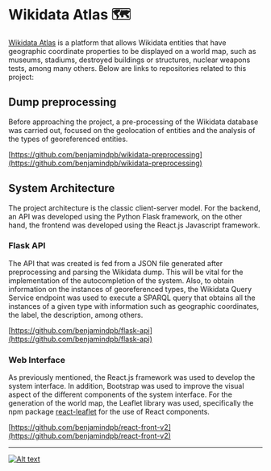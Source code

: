# Wikidata Atlas 🗺
[Wikidata Atlas](https://wdatlas.dcc.uchile.cl/) is a platform that allows Wikidata entities that have geographic coordinate properties to be displayed on a world map, such as museums, stadiums, destroyed buildings or structures, nuclear weapons tests, among many others.
Below are links to repositories related to this project:

## Dump preprocessing
Before approaching the project, a pre-processing of the Wikidata database was carried out, focused on the geolocation of entities and the analysis of the types of georeferenced entities.

[https://github.com/benjamindpb/wikidata-preprocessing](https://github.com/benjamindpb/wikidata-preprocessing)

## System Architecture
The project architecture is the classic client-server model. For the backend, an API was developed using the Python Flask framework, on the other hand, the frontend was developed using the React.js Javascript framework.

### Flask API
The API that was created is fed from a JSON file generated after preprocessing and parsing the Wikidata dump. This will be vital for the implementation of the autocompletion of the system. Also, to obtain information on the instances of georeferenced types, the Wikidata Query Service endpoint was used to execute a SPARQL query that obtains all the instances of a given type with information such as geographic coordinates, the label, the description, among others.

[https://github.com/benjamindpb/flask-api](https://github.com/benjamindpb/flask-api)

### Web Interface
As previously mentioned, the React.js framework was used to develop the system interface. In addition, Bootstrap was used to improve the visual aspect of the different components of the system interface.
For the generation of the world map, the Leaflet library was used, specifically the npm package [react-leaflet](https://react-leaflet.js.org/) for the use of React components.

[https://github.com/benjamindpb/react-front-v2](https://github.com/benjamindpb/react-front-v2)


---
[![Alt text](https://upload.wikimedia.org/wikipedia/commons/thumb/a/ae/Wikidata_Stamp_Rec_Dark.svg/200px-Wikidata_Stamp_Rec_Dark.svg.png "Powered by Wikidata")](https://www.wikidata.org/wiki/Wikidata:Main_Page)

